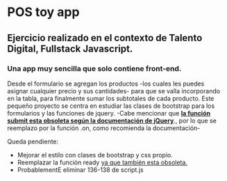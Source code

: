 # POS toy app

## Ejercicio realizado en el contexto de Talento Digital, Fullstack Javascript.

### Una app muy sencilla que **solo contiene front-end**.
Desde el formulario se agregan los productos -los cuales les puedes asignar cualquier precio y sus cantidades- para que se valla incorporando en la tabla, para finalmente sumar los subtotales de cada producto.
Este pequeño proyecto se centra en estudiar las clases de bootstrap para los formularios y las funciones de jquery. -Cabe mencionar que **[la función submit esta obsoleta según la documentación de jQuery](https://api.jquery.com/submit-shorthand/)**., por lo que se reemplazo por la función .on, como recomienda la documentación- 

Queda pendiente:
- Mejorar el estilo con clases de bootstrap y css propio.
- Reemplazar la función ready [ya que también esta obsoleta.](https://api.jquery.com/ready/)
- ProbablementE eliminar 136-138 de script.js
